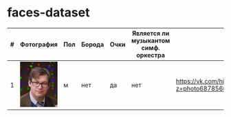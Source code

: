 # faces-dataset
| # | Фотография | Пол | Борода | Очки | Является ли музыкантом симф. оркестра | Источник фото |
| --------- | -- | --- | --- | --- | --- | --- |
| 1 | ![Image alt](https://github.com/markpolyak/faces-dataset/raw/not_musicians_personal_1/not_musicians_personal_1/_K7qG2DtzS0.jpg) | м | нет | да | нет | https://vk.com/historyjournalist?z=photo68785669_457254019%2Falbum68785669_0%2Frev |
